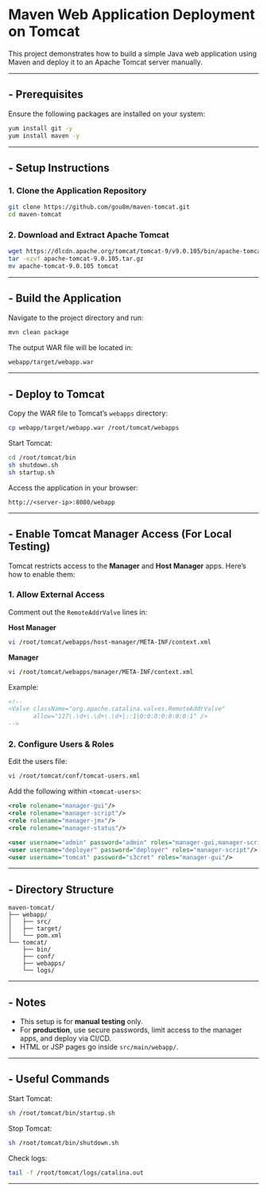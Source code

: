 # Maven Web Application Deployment on Tomcat

This project demonstrates how to build a simple Java web application using Maven and deploy it to an Apache Tomcat server manually.

---

## - Prerequisites

Ensure the following packages are installed on your system:

```bash
yum install git -y
yum install maven -y
```

---

## - Setup Instructions

### 1. Clone the Application Repository

```bash
git clone https://github.com/gou8m/maven-tomcat.git
cd maven-tomcat
```

### 2. Download and Extract Apache Tomcat

```bash
wget https://dlcdn.apache.org/tomcat/tomcat-9/v9.0.105/bin/apache-tomcat-9.0.105.tar.gz
tar -xzvf apache-tomcat-9.0.105.tar.gz
mv apache-tomcat-9.0.105 tomcat
```

---

## - Build the Application

Navigate to the project directory and run:

```bash
mvn clean package
```

The output WAR file will be located in:

```bash
webapp/target/webapp.war
```

---

## - Deploy to Tomcat

Copy the WAR file to Tomcat’s `webapps` directory:

```bash
cp webapp/target/webapp.war /root/tomcat/webapps
```

Start Tomcat:

```bash
cd /root/tomcat/bin
sh shutdown.sh
sh startup.sh
```

Access the application in your browser:

```
http://<server-ip>:8080/webapp
```

---

## - Enable Tomcat Manager Access (For Local Testing)

Tomcat restricts access to the **Manager** and **Host Manager** apps. Here’s how to enable them:

### 1. Allow External Access

Comment out the `RemoteAddrValve` lines in:

**Host Manager**
```bash
vi /root/tomcat/webapps/host-manager/META-INF/context.xml
```

**Manager**
```bash
vi /root/tomcat/webapps/manager/META-INF/context.xml
```

Example:
```xml
<!--
<Valve className="org.apache.catalina.valves.RemoteAddrValve"
       allow="127\.\d+\.\d+\.\d+|::1|0:0:0:0:0:0:0:1" />
-->
```

### 2. Configure Users & Roles

Edit the users file:

```bash
vi /root/tomcat/conf/tomcat-users.xml
```

Add the following within `<tomcat-users>`:

```xml
<role rolename="manager-gui"/>
<role rolename="manager-script"/>
<role rolename="manager-jmx"/>
<role rolename="manager-status"/>

<user username="admin" password="admin" roles="manager-gui,manager-script,manager-jmx,manager-status"/>
<user username="deployer" password="deployer" roles="manager-script"/>
<user username="tomcat" password="s3cret" roles="manager-gui"/>
```

---

## - Directory Structure

```
maven-tomcat/
├── webapp/
│   ├── src/
│   ├── target/
│   └── pom.xml
└── tomcat/
    ├── bin/
    ├── conf/
    ├── webapps/
    └── logs/
```

---

## - Notes

- This setup is for **manual testing** only.
- For **production**, use secure passwords, limit access to the manager apps, and deploy via CI/CD.
- HTML or JSP pages go inside `src/main/webapp/`.

---

## - Useful Commands

Start Tomcat:
```bash
sh /root/tomcat/bin/startup.sh
```

Stop Tomcat:
```bash
sh /root/tomcat/bin/shutdown.sh
```

Check logs:
```bash
tail -f /root/tomcat/logs/catalina.out
```

---

